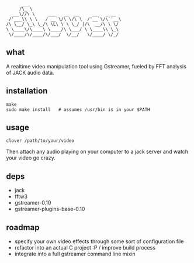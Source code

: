 ```
      ___
     /\_ \
  ___\//\ \     ___   __  __     __   _ __
 /'___\\ \ \   / __`\/\ \/\ \  /'__`\/\`'__\
/\ \__/ \_\ \_/\ \L\ \ \ \_/ |/\  __/\ \ \/
\ \____\/\____\ \____/\ \___/ \ \____\\ \_\
 \/____/\/____/\/___/  \/__/   \/____/ \/_/

```

## what

A realtime video manipulation tool using Gstreamer, fueled by FFT analysis of JACK audio data.

## installation

```
make
sudo make install   # assumes /usr/bin is in your $PATH
```

## usage
```
clover /path/to/your/video
```
Then attach any audio playing on your computer to a jack server and watch your video go crazy.

## deps

- jack
- fftw3
- gstreamer-0.10
- gstreamer-plugins-base-0.10

## roadmap

- specify your own video effects through some sort of configuration file
- refactor into an actual C project :P / improve build process
- integrate into a full gstreamer command line mixin
